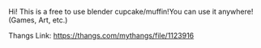 Hi! This is a free to use blender cupcake/muffin!You can use it anywhere! (Games, Art, etc.)

Thangs Link: https://thangs.com/mythangs/file/1123916
